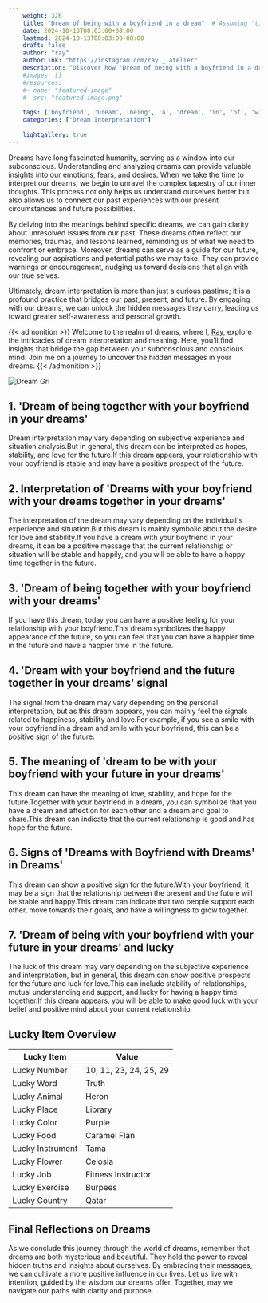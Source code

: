 ```yaml
---
    weight: 326
    title: "Dream of being with a boyfriend in a dream"  # Assuming 'title' column exists
    date: 2024-10-13T08:03:00+08:00
    lastmod: 2024-10-13T08:03:00+08:00
    draft: false
    author: "ray"
    authorLink: "https://instagram.com/ray._.atelier"
    description: "Discover how 'Dream of being with a boyfriend in a dream' can interpret your future and uncover its significant meanings in your life."
    #images: []
    #resources:
    #- name: "featured-image"
    #  src: "featured-image.png"
    
    tags: ['boyfriend', 'Dream', 'being', 'a', 'dream', 'in', 'of', 'with']
    categories: ["Dream Interpretation"]
    
    lightgallery: true
---
```

    
Dreams have long fascinated humanity, serving as a window into our subconscious. Understanding and analyzing dreams can provide valuable insights into our emotions, fears, and desires. When we take the time to interpret our dreams, we begin to unravel the complex tapestry of our inner thoughts. This process not only helps us understand ourselves better but also allows us to connect our past experiences with our present circumstances and future possibilities.

By delving into the meanings behind specific dreams, we can gain clarity about unresolved issues from our past. These dreams often reflect our memories, traumas, and lessons learned, reminding us of what we need to confront or embrace. Moreover, dreams can serve as a guide for our future, revealing our aspirations and potential paths we may take. They can provide warnings or encouragement, nudging us toward decisions that align with our true selves.

Ultimately, dream interpretation is more than just a curious pastime; it is a profound practice that bridges our past, present, and future. By engaging with our dreams, we can unlock the hidden messages they carry, leading us toward greater self-awareness and personal growth.

{{< admonition >}}
Welcome to the realm of dreams, where I, [Ray](https://instagram.com/ray._.atelier), explore the intricacies of dream interpretation and meaning. Here, you’ll find insights that bridge the gap between your subconscious and conscious mind. Join me on a journey to uncover the hidden messages in your dreams.
{{< /admonition >}}

![Dream Grl](https://cdn.pixabay.com/photo/2017/11/02/03/35/gothic-2910057_1280.jpg "Dream Grl")

## 1. 'Dream of being together with your boyfriend in your dreams'
Dream interpretation may vary depending on subjective experience and situation analysis.But in general, this dream can be interpreted as hopes, stability, and love for the future.If this dream appears, your relationship with your boyfriend is stable and may have a positive prospect of the future.

## 2. Interpretation of 'Dreams with your boyfriend with your dreams together in your dreams'
The interpretation of the dream may vary depending on the individual's experience and situation.But this dream is mainly symbolic about the desire for love and stability.If you have a dream with your boyfriend in your dreams, it can be a positive message that the current relationship or situation will be stable and happily, and you will be able to have a happy time together in the future.

## 3. 'Dream of being together with your boyfriend with your dreams'
If you have this dream, today you can have a positive feeling for your relationship with your boyfriend.This dream symbolizes the happy appearance of the future, so you can feel that you can have a happier time in the future and have a happier time in the future.

## 4. 'Dream with your boyfriend and the future together in your dreams' signal
The signal from the dream may vary depending on the personal interpretation, but as this dream appears, you can mainly feel the signals related to happiness, stability and love.For example, if you see a smile with your boyfriend in a dream and smile with your boyfriend, this can be a positive sign of the future.

## 5. The meaning of 'dream to be with your boyfriend with your future in your dreams'
This dream can have the meaning of love, stability, and hope for the future.Together with your boyfriend in a dream, you can symbolize that you have a dream and affection for each other and a dream and goal to share.This dream can indicate that the current relationship is good and has hope for the future.

## 6. Signs of 'Dreams with Boyfriend with Dreams' in Dreams'
This dream can show a positive sign for the future.With your boyfriend, it may be a sign that the relationship between the present and the future will be stable and happy.This dream can indicate that two people support each other, move towards their goals, and have a willingness to grow together.

## 7. 'Dream of being with your boyfriend with your future in your dreams' and lucky
The luck of this dream may vary depending on the subjective experience and interpretation, but in general, this dream can show positive prospects for the future and luck for love.This can include stability of relationships, mutual understanding and support, and lucky for having a happy time together.If this dream appears, you will be able to make good luck with your belief and positive mind about your current relationship.

## Lucky Item Overview
| Lucky Item          | Value              |
|---------------|--------------------|
| Lucky Number        | 10, 11, 23, 24, 25, 29  |
| Lucky Word          | Truth |
| Lucky Animal        | Heron |
| Lucky Place         | Library     |
| Lucky Color         | Purple     |
| Lucky Food          | Caramel Flan      |
| Lucky Instrument    | Tama |
| Lucky Flower        | Celosia    |
| Lucky Job           | Fitness Instructor       |
| Lucky Exercise      | Burpees  |
| Lucky Country       | Qatar    |


##  Final Reflections on Dreams

As we conclude this journey through the world of dreams, remember that dreams are both mysterious and beautiful. They hold the power to reveal hidden truths and insights about ourselves. By embracing their messages, we can cultivate a more positive influence in our lives. Let us live with intention, guided by the wisdom our dreams offer. Together, may we navigate our paths with clarity and purpose.
